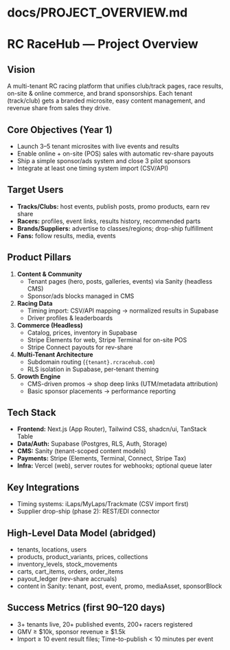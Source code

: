 # docs/PROJECT_OVERVIEW.md

# RC RaceHub — Project Overview

## Vision
A multi-tenant RC racing platform that unifies club/track pages, race results, on-site & online commerce, and brand sponsorships. Each tenant (track/club) gets a branded microsite, easy content management, and revenue share from sales they drive.

## Core Objectives (Year 1)
- Launch 3–5 tenant microsites with live events and results
- Enable online + on-site (POS) sales with automatic rev-share payouts
- Ship a simple sponsor/ads system and close 3 pilot sponsors
- Integrate at least one timing system import (CSV/API)

## Target Users
- **Tracks/Clubs:** host events, publish posts, promo products, earn rev share
- **Racers:** profiles, event links, results history, recommended parts
- **Brands/Suppliers:** advertise to classes/regions; drop-ship fulfillment
- **Fans:** follow results, media, events

## Product Pillars
1) **Content & Community**  
   - Tenant pages (hero, posts, galleries, events) via Sanity (headless CMS)
   - Sponsor/ads blocks managed in CMS
2) **Racing Data**  
   - Timing import: CSV/API mapping → normalized results in Supabase
   - Driver profiles & leaderboards
3) **Commerce (Headless)**  
   - Catalog, prices, inventory in Supabase
   - Stripe Elements for web, Stripe Terminal for on-site POS
   - Stripe Connect payouts for rev-share
4) **Multi-Tenant Architecture**  
   - Subdomain routing (`{tenant}.rcracehub.com`)
   - RLS isolation in Supabase, per-tenant theming
5) **Growth Engine**  
   - CMS-driven promos → shop deep links (UTM/metadata attribution)
   - Basic sponsor placements → performance reporting

## Tech Stack
- **Frontend:** Next.js (App Router), Tailwind CSS, shadcn/ui, TanStack Table
- **Data/Auth:** Supabase (Postgres, RLS, Auth, Storage)
- **CMS:** Sanity (tenant-scoped content models)
- **Payments:** Stripe (Elements, Terminal, Connect, Stripe Tax)
- **Infra:** Vercel (web), server routes for webhooks; optional queue later

## Key Integrations
- Timing systems: iLaps/MyLaps/Trackmate (CSV import first)
- Supplier drop-ship (phase 2): REST/EDI connector

## High-Level Data Model (abridged)
- tenants, locations, users
- products, product_variants, prices, collections
- inventory_levels, stock_movements
- carts, cart_items, orders, order_items
- payout_ledger (rev-share accruals)
- content in Sanity: tenant, post, event, promo, mediaAsset, sponsorBlock

## Success Metrics (first 90–120 days)
- 3+ tenants live, 20+ published events, 200+ racers registered
- GMV ≥ $10k, sponsor revenue ≥ $1.5k
- Import ≥ 10 event result files; Time-to-publish < 10 minutes per event
